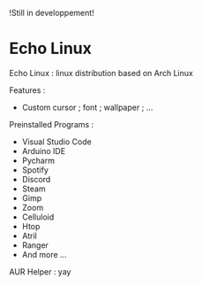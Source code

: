 !Still in developpement!
# Echo Linux
Echo Linux : linux distribution based on Arch Linux

Features : 
  - Custom cursor ; font ; wallpaper ; ...

Preinstalled Programs : 
  - Visual Studio Code
  - Arduino IDE
  - Pycharm
  - Spotify
  - Discord
  - Steam
  - Gimp
  - Zoom
  - Celluloid
  - Htop
  - Atril
  - Ranger
  - And more ...

AUR Helper : yay 
